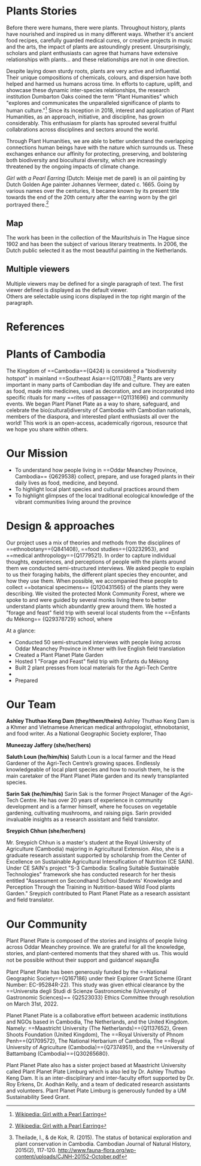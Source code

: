 <param ve-config 
       title="Plant Planet Plate"
       author="Ashley Thuthao Keng Dam, Ph.D. & Green Shoots Foundation "
       banner="https://upload.wikimedia.org/wikipedia/commons/thumb/1/13/Cambodian_-_Vessantara_Jataka%2C_Chapter_11_-_Jujaka_Treats_Jali_and_Kanha_Poorly%3B_While_Jujaka_Sleeps_the_Children_are_Cared_For_-_Walters_20101241_-_Front_A_T.jpg/640px-thumbnail.jpg" 
       layout="vertical">


#  Plants Stories

Before there were humans, there were plants. Throughout history, plants have nourished and inspired us in many different ways. Whether it's ancient food recipes, carefully guarded medical cures, or creative projects in music and the arts, the impact of plants are astoundingly present. Unsurprisingly, scholars and plant enthusiasts can agree that humans have extensive relationships with plants... and these relationships are not in one direction. 


<param ve-image
url="https://upload.wikimedia.org/wikipedia/commons/4/4c/%E1%9E%95%E1%9F%92%E1%9E%80%E1%9E%B6%E1%9E%80%E1%9F%92%E1%9E%93%E1%9E%BB%E1%9E%84%E1%9E%80%E1%9E%BC%E1%9E%93%E1%9E%80%E1%9E%89%E1%9F%92%E1%9E%85%E1%9F%92%E1%9E%9A%E1%9F%82%E1%9E%89.jpg"
       label="Flowers in Seedlinesផ្កាក្នុងកូនកញ្ច្រែញ" 
       attribution="Lien chariya, CC BY-SA 4.0 <https://creativecommons.org/licenses/by-sa/4.0>, via Wikimedia Commons"
       fit="contain">

Despite laying down sturdy roots, plants are very active and influential. Their unique compositions of chemicals, colours, and dispersion have both helped and harmed us humans across time. In efforts to capture, uplift, and showcase these dynamic inter-species relationships, the research institution Dumbarton Oaks coined the term "Plant Humanities" which  "explores and communicates the unparalleled significance of plants to human culture."[^1] Since its inception in 2018, interest and application of Plant Humanities, as an approach, initiative, and discipline, has grown considerably. This enthusiasm for plants has sprouted several fruitful collabrations across disciplines and sectors around the world.

Through Plant Humanities, we are able to better understand the overlapping connections human beings have with the nature which surrounds us. These exchanges enhance our affinity for protecting, preserving, and bolstering both biodiversity and biocultural diversity, which are increasingly threatened by the ongoing impacts of climate change.

<param ve-entity eid="Q1264942"> <!-- Dumbarton Oaks -->
<param ve-entity eid="Q104796447"> <!-- "Plant Humanities" -->
<param ve-entity eid="Q47041"> <!-- biodiversity -->
<param ve-entity eid="Q4914734"> <!-- biocultural diversity -->
<param ve-entity eid="Q7942"> <!-- biocultural diversity -->






_Girl with a Pearl Earring_ (Dutch: Meisje met de parel) is an oil painting by Dutch Golden Age painter Johannes Vermeer, 
dated c. 1665. Going by various names over the centuries, it became known by its present title towards the end of the 
20th century after the earring worn by the girl portrayed there.[^1]
<param ve-image 
       label="Girl with a Pearl Earring" 
       description="painting by Johannes Vermeer" 
       license="public domain" 
       url="https://upload.wikimedia.org/wikipedia/commons/0/0f/1665_Girl_with_a_Pearl_Earring.jpg">

## Map

The work has been in the collection of the Mauritshuis in The Hague since 1902 and has been the subject of various 
literary treatments. In 2006, the Dutch public selected it as the most beautiful painting in the Netherlands.
<param ve-map center="Q36600" zoom="11" prefer-geojson>

## Multiple viewers

Multiple viewers may be defined for a single paragraph of text.  The first viewer defined is displayed as the default viewer.  
Others are selectable using icons displayed in the top right margin of the paragraph.
<param ve-image 
       manifest="https://iiif.juncture-digital.org/manifest/6dd738aed85597cac540ad31dd5818e86ef7f2918c7b43a9eb3123d5538e6e4c">
<param ve-map center="Q36600" zoom="11">

# References

[^1]: [Wikipedia: Girl with a Pearl Earring](https://en.wikipedia.org/wiki/Girl_with_a_Pearl_Earring)





# Plants of Cambodia

The Kingdom of ==Cambodia=={Q424} is considered a "biodiversity hotspot" in mainland ==Southeast Asia=={Q11708}.[^2]
Plants are very important in many parts of Cambodian day life and culture. They are eaten as food, made into medicines, used as decoration, and are incorporated into specific rituals for many ==rites of passage=={Q1131696} and community events. We began Plant Planet Plate as a way to share, safeguard, and celebrate the bio(cultural)diversity of Cambodia with Cambodian nationals, members of the diaspora, and interested plant enthusiasts all over the world! This work is an open-access, academically rigorous, resource that we hope you share within others.



# Our Mission

+ To understand how people living in ==Oddar Meanchey Province, Cambodia== {Q629538} collect, prepare, and use foraged plants in their daily lives as food, medicine, and beyond.
+ To highlight local plant species and cultural practices around them 
+ To highlight glimpses of the local traditional ecological knowledge of the vibrant communities living around the province



# Design & approaches

Our project uses a mix of theories and methods from the disciplines of ==ethnobotany=={Q841408}, ==food studies=={Q3232953}, and ==medical anthropology=={Q1779521}. In order to capture individual thoughts, experiences, and perceptions of people with the plants around them we conducted semi-structured interviews. We asked people to explain to us their foraging habits, the different plant species they encounter, and how they use them. When possible, we accompanied these people to collect ==botanical specimens== {Q120431565} of the plants they were describing. We visited the protected Monk Community Forest, where we spoke to and were guided by several monks living there to better understand plants which abundantly grew around them. We hosted a "forage and feast" field trip with several local students from the ==Enfants du Mékong== {Q29378729} school, where

At a glance: 
+ Conducted 50 semi-structured interviews with people living across Oddar Meanchey Province in Khmer with live English field translation
+ Created a Plant Planet Plate Garden 
+ Hosted 1 "Forage and Feast" field trip with Enfants du Mékong
+ Built 2 plant presses from local materials for the Agri-Tech Centre
+ 
+ Prepared 


# Our Team

**Ashley Thuthao Keng Dam (they/them/theirs)**
Ashley Thuthao Keng Dam is a Khmer and Vietnamese American medical anthropologist, ethnobotanist, and food writer. 
As a National Geographic Society explorer, Thao 

**Muneezay Jaffery (she/her/hers)**

**Saluth Loun (he/him/his)** 
Saluth Loun is a local farmer and the Head Gardener of the Agri-Tech Centre’s growing spaces.
Endlessly knowledgeable of local plant species and how to nourish them, he is the main caretaker of the Plant Planet Plate garden and its newly transplanted species.


**Sarin Sak (he/him/his)**
Sarin Sak is the former Project Manager of the Agri-Tech Centre. He has over 20 years of experience in community development and is a farmer himself, where he focuses on vegetable gardening, cultivating mushrooms, and raising pigs.
Sarin provided invaluable insights as a research assistant and field translator. 

**Sreypich Chhun (she/her/hers)**

Mr. 
Sreypich Chhun is a master's student at the Royal University of Agriculture (Cambodia) majoring in Agricultural Extension. Also, she is a graduate research assistant supported by scholarship from the Center of Excellence on Sustainable Agricultural Intensification of Nutrition (CE SAIN). Under CE SAIN's project "S-3 Cambodia: Scaling Suitable Sustainable Technologies" framework she has conducted research for her thesis entitled "Assessment on Secondhand School Students' Knowledge and Perception Through the Training in Nutrition-based Wild Food plants Garden." Sreypich contributed to Plant Planet Plate as a research assistant and field translator.


# Our Community 

Plant Planet Plate is composed of the stories and insights of people living across Oddar Meanchey province. We are grateful for all the knowledge, stories, and plant-centered moments that they shared with us. This would not be possible without their support and guidance! អរគុណច្រើន



Plant Planet Plate has been generously funded by the ==National Geographic Society=={Q167186} under their Explorer Grant Scheme (Grant Number: EC-95284R-22). This study was given ethical clearance by the ==Universita degli Studi di Scienze Gastronomiche (University of Gastronomic Sciences)== {Q2523033} Ethics Committee through resolution on March 31st, 2022. 

Planet Planet Plate is a collaborative effort between academic institutions and NGOs based in Cambodia, The Netherlands, and the United Kingdom. Namely: ==Maastricht University (The Netherlands)=={Q1137652}, Green Shoots Foundation (United Kingdom), The ==Royal University of Phnom Penh=={Q1709572}, The National Herbarium of Cambodia, The ==Royal University of Agriculture (Cambodia)=={Q7374951}, and the ==University of Battambang (Cambodia)=={Q30265680}. 

Plant Planet Plate also has a sister project based at Maastricht University called Plant Planet Plate Limburg which is also led by Dr. Ashley Thuthao Keng Dam. It is an inter-disciplinary and inter-faculty effort supported by Dr. Roy Erkens, Dr. Aodhán Kelly, and a team of dedicated research assistants and volunteers. Plant Planet Plate Limburg is generously funded by a UM Sustainability Seed Grant.



[^1]: [DumbartonOaks] (https://www.doaks.org/research/mellon-initiatives/plant-humanities-initiative)
[^2]: Theilade, I., & de Kok, R. (2015). The status of botanical exploration and plant conservation in Cambodia. Cambodian Journal of Natural History, 2015(2), 117-120. http://www.fauna-flora.org/wp-content/uploads/CJNH-20152-October.pdf